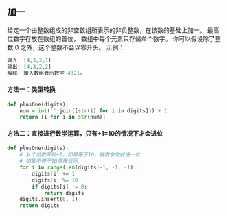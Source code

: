 ## 加一
给定一个由整数组成的非空数组所表示的非负整数，在该数的基础上加一。
最高位数字存放在数组的首位， 数组中每个元素只存储单个数字。
你可以假设除了整数 0 之外，这个整数不会以零开头。
示例：
```python
输入: [4,3,2,1]
输出: [4,3,2,2]
解释: 输入数组表示数字 4321。
```
#### 方法一：类型转换
```python
def plusOne(digits):
    num = int(''.join([str(i) for i in digits])) + 1
    return [i for i in str(num)]
```
#### 方法二：直接进行数学运算，只有+1=10的情况下才会进位
```python
def plusOne(digits):
    # 从个位数开始+1，如果等于10，就取余向前进一位
    # 如果不等于10直接返回
    for i in range(len(digits)-1, -1, -1):
        digits[i] += 1
        digits[i] %= 10
        if digits[i] != 0:
            return digits
    digits.insert(0, 1)
    return digits
```
